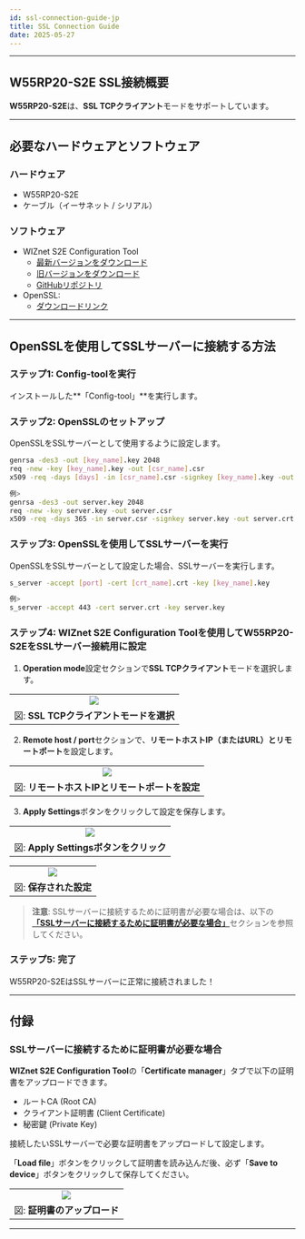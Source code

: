 ```yaml
---
id: ssl-connection-guide-jp  
title: SSL Connection Guide  
date: 2025-05-27  
---
```


-----

## W55RP20-S2E SSL接続概要

**W55RP20-S2E**は、**SSL TCPクライアント**モードをサポートしています。

-----


## 必要なハードウェアとソフトウェア


### ハードウェア
  - W55RP20-S2E  
  - ケーブル（イーサネット / シリアル）  



### ソフトウェア
  - WIZnet S2E Configuration Tool  
    - [最新バージョンをダウンロード](https://github.com/Wiznet/WIZnet-S2E-Tool-GUI/releases/tag/V1.5.0)  
    - [旧バージョンをダウンロード](https://github.com/Wiznet/WIZnet-S2E-Tool-GUI/releases)  
    - [GitHubリポジトリ](https://github.com/Wiznet/WIZnet-S2E-Tool-GUI)  
  - OpenSSL:  
    - [ダウンロードリンク](https://slproweb.com/products/Win32OpenSSL.html)  


-----


## OpenSSLを使用してSSLサーバーに接続する方法


### ステップ1: Config-toolを実行
インストールした**「Config-tool」**を実行します。


### ステップ2: OpenSSLのセットアップ
OpenSSLをSSLサーバーとして使用するように設定します。

```bash
genrsa -des3 -out [key_name].key 2048
req -new -key [key_name].key -out [csr_name].csr
x509 -req -days [days] -in [csr_name].csr -signkey [key_name].key -out [crt_name].crt

例>
genrsa -des3 -out server.key 2048
req -new -key server.key -out server.csr
x509 -req -days 365 -in server.csr -signkey server.key -out server.crt
```

### ステップ3: OpenSSLを使用してSSLサーバーを実行
OpenSSLをSSLサーバーとして設定した場合、SSLサーバーを実行します。

```bash
s_server -accept [port] -cert [crt_name].crt -key [key_name].key

例>
s_server -accept 443 -cert server.crt -key server.key
```

### ステップ4: WIZnet S2E Configuration Toolを使用してW55RP20-S2EをSSLサーバー接続用に設定

1. **Operation mode**設定セクションで**SSL TCPクライアント**モードを選択します。

|                                                                                               |
| :-------------------------------------------------------------------------------------------: |
| ![](/img/products/s2e_module/wiz5xxsr-rp/ssl_connection_guide/select_ssl_tcp_client_mode.png) |
| 図: **SSL TCPクライアントモードを選択**                                                        |

2. **Remote host / port**セクションで、**リモートホストIP（またはURL）**と**リモートポート**を設定します。

|                                                                                                 |
| :---------------------------------------------------------------------------------------------: |
| ![](/img/products/s2e_module/wiz5xxsr-rp/ssl_connection_guide/setup_remote_host_ip_and_remote_port.png) |
| 図: **リモートホストIPとリモートポートを設定**                                                          |

3. **Apply Settings**ボタンをクリックして設定を保存します。

|                                                                                                |
| :--------------------------------------------------------------------------------------------: |
| ![](/img/products/s2e_module/wiz5xxsr-rp/ssl_connection_guide/click_apply_settings_button.png) |
| 図: **Apply Settingsボタンをクリック**                                                        |

|                                                                                   |
| :-------------------------------------------------------------------------------: |
| ![](/img/products/s2e_module/wiz5xxsr-rp/ssl_connection_guide/saved_settings.png) |
| 図: **保存された設定**                                                            |

> **注意**: SSLサーバーに接続するために証明書が必要な場合は、以下の[**「SSLサーバーに接続するために証明書が必要な場合」**](#what-if-i-need-certificates-to-connect-to-ssl-server)セクションを参照してください。

### ステップ5: 完了
W55RP20-S2EはSSLサーバーに正常に接続されました！

-----

## 付録

### SSLサーバーに接続するために証明書が必要な場合
**WIZnet S2E Configuration Tool**の「**Certificate manager**」タブで以下の証明書をアップロードできます。
  - ルートCA (Root CA)  
  - クライアント証明書 (Client Certificate)  
  - 秘密鍵 (Private Key)  

接続したいSSLサーバーで必要な証明書をアップロードして設定します。

「**Load file**」ボタンをクリックして証明書を読み込んだ後、必ず「**Save to device**」ボタンをクリックして保存してください。

|                                                                                        |
| :------------------------------------------------------------------------------------: |
| ![](/img/products/s2e_module/wiz5xxsr-rp/ssl_connection_guide/upload_certificates.png) |
| 図: **証明書のアップロード**                                                          |

-----
